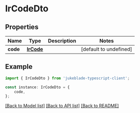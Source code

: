 # IrCodeDto


## Properties

Name | Type | Description | Notes
------------ | ------------- | ------------- | -------------
**code** | [**IrCode**](IrCode.md) |  | [default to undefined]

## Example

```typescript
import { IrCodeDto } from 'jukeblade-typescript-client';

const instance: IrCodeDto = {
    code,
};
```

[[Back to Model list]](../README.md#documentation-for-models) [[Back to API list]](../README.md#documentation-for-api-endpoints) [[Back to README]](../README.md)
